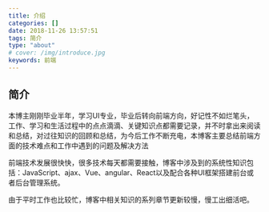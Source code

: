 ```yaml
---
title: 介绍
categories: []
date: 2018-11-26 13:57:51
tags: 简介
type: "about"
# cover: /img/introduce.jpg
keywords: 前端 
---
```


## 简介

本博主刚刚毕业半年，学习UI专业，毕业后转向前端方向，好记性不如烂笔头，工作、学习和生活过程中的点点滴滴、关键知识点都需要记录，并不时拿出来阅读和总结，对过往知识的回顾和总结，为今后工作不断充电，本博客主要总结前端方面的技术难点和工作中遇到的问题及解决方法



前端技术发展很快快，很多技术每天都需要接触，博客中涉及到的系统性知识包括：JavaScript、ajax、Vue、angular、React以及配合各种UI框架搭建前台或者后台管理系统。

由于平时工作也比较忙，博客中相关知识的系列章节更新较慢，慢工出细活吧。